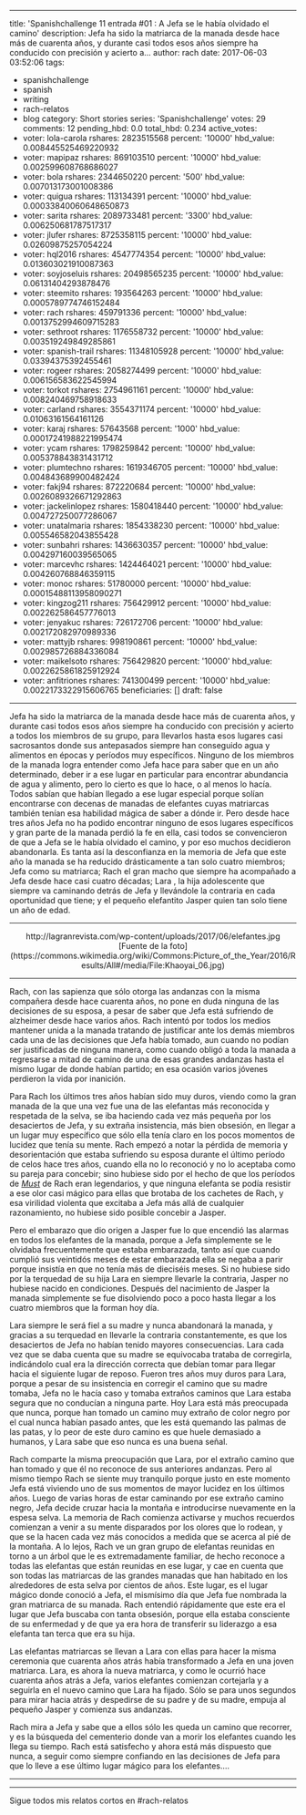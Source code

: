 
---
title: 'Spanishchallenge 11 entrada #01 : A Jefa se le había olvidado el camino'
description: Jefa ha sido la matriarca de la manada desde hace más de cuarenta años,  y
  durante casi todos esos años siempre ha conducido con precisión y acierto a...
author: rach
date: 2017-06-03 03:52:06
tags:
- spanishchallenge
- spanish
- writing
- rach-relatos
- blog
category: Short stories
series: 'Spanishchallenge'
votes: 29
comments: 12
pending_hbd: 0.0
total_hbd: 0.234
active_votes:
- voter: lola-carola
  rshares: 2823515568
  percent: '10000'
  hbd_value: 0.008445525469220932
- voter: mapipaz
  rshares: 869103510
  percent: '10000'
  hbd_value: 0.002599608768686027
- voter: bola
  rshares: 2344650220
  percent: '500'
  hbd_value: 0.007013173001008386
- voter: quigua
  rshares: 113134391
  percent: '10000'
  hbd_value: 0.00033840060648650873
- voter: sarita
  rshares: 2089733481
  percent: '3300'
  hbd_value: 0.006250681787517317
- voter: jlufer
  rshares: 8725358115
  percent: '10000'
  hbd_value: 0.02609875257054224
- voter: hql2016
  rshares: 4547774354
  percent: '10000'
  hbd_value: 0.013603021910087363
- voter: soyjoseluis
  rshares: 20498565235
  percent: '10000'
  hbd_value: 0.06131404293878476
- voter: steemito
  rshares: 193564263
  percent: '10000'
  hbd_value: 0.0005789774746152484
- voter: rach
  rshares: 459791336
  percent: '10000'
  hbd_value: 0.0013752994609715283
- voter: sethroot
  rshares: 1176558732
  percent: '10000'
  hbd_value: 0.003519249849285861
- voter: spanish-trail
  rshares: 11348105928
  percent: '10000'
  hbd_value: 0.03394375392455461
- voter: rogeer
  rshares: 2058274499
  percent: '10000'
  hbd_value: 0.006156583622545994
- voter: torkot
  rshares: 2754961161
  percent: '10000'
  hbd_value: 0.008240469758918633
- voter: carland
  rshares: 3554371174
  percent: '10000'
  hbd_value: 0.01063161564161126
- voter: karaj
  rshares: 57643568
  percent: '1000'
  hbd_value: 0.00017241988221995474
- voter: ycam
  rshares: 1798259842
  percent: '10000'
  hbd_value: 0.005378843831431712
- voter: plumtechno
  rshares: 1619346705
  percent: '10000'
  hbd_value: 0.004843689900482424
- voter: fakj94
  rshares: 872220684
  percent: '10000'
  hbd_value: 0.0026089326671292863
- voter: jackelinlopez
  rshares: 1580418440
  percent: '10000'
  hbd_value: 0.004727250077286067
- voter: unatalmaria
  rshares: 1854338230
  percent: '10000'
  hbd_value: 0.005546582043855428
- voter: sunbahri
  rshares: 1436630357
  percent: '10000'
  hbd_value: 0.004297160039565065
- voter: marcevhc
  rshares: 1424464021
  percent: '10000'
  hbd_value: 0.004260768846359115
- voter: monoc
  rshares: 51780000
  percent: '10000'
  hbd_value: 0.00015488113958090271
- voter: kingzog211
  rshares: 756429912
  percent: '10000'
  hbd_value: 0.002262586457776013
- voter: jenyakuc
  rshares: 726172706
  percent: '10000'
  hbd_value: 0.002172082970989336
- voter: mattyjb
  rshares: 998190861
  percent: '10000'
  hbd_value: 0.002985726884336084
- voter: maikelsoto
  rshares: 756429820
  percent: '10000'
  hbd_value: 0.0022625861825912924
- voter: anfitriones
  rshares: 741300499
  percent: '10000'
  hbd_value: 0.0022173322915606765
beneficiaries: []
draft: false
---

Jefa ha sido la matriarca de la manada desde hace más de cuarenta años,  y durante casi todos esos años siempre ha conducido con precisión y acierto a todos los miembros de su grupo, para llevarlos hasta esos lugares casi sacrosantos donde sus antepasados siempre han conseguido agua y alimentos en épocas y períodos muy específicos. Ninguno de los miembros de la manada logra entender como Jefa hace para saber que en un año determinado, deber ir a ese lugar en particular para encontrar abundancia de agua y alimento, pero lo cierto es que lo hace, o al menos lo hacía. Todos sabían que habían llegado a ese lugar especial porque solían encontrarse con decenas de manadas de elefantes cuyas matriarcas también tenían esa habilidad mágica de saber a dónde ir. Pero desde hace tres años Jefa no ha podido encontrar ninguno de esos lugares específicos y gran parte de la manada perdió la fe en ella, casi todos se convencieron de que a Jefa se le había olvidado el camino, y por eso muchos decidieron abandonarla. Es tanta así la desconfianza en la memoria de Jefa que este año la manada se ha reducido drásticamente a tan solo cuatro miembros; Jefa como su matriarca; Rach el gran macho que siempre ha acompañado a Jefa desde hace casi cuatro décadas; Lara , la hija adolescente que siempre va caminando detrás de Jefa y llevándole la contraria en cada oportunidad que tiene; y el pequeño elefantito Jasper quien tan solo tiene un año de edad.
<hr>

<center>http://lagranrevista.com/wp-content/uploads/2017/06/elefantes.jpg</center>
<center>[Fuente de la foto](https://commons.wikimedia.org/wiki/Commons:Picture_of_the_Year/2016/Results/All#/media/File:Khaoyai_06.jpg)</center>

<hr>

Rach, con las sapienza que sólo otorga las andanzas con la misma compañera desde hace cuarenta años, no pone en duda ninguna de las decisiones de su esposa, a pesar de saber que Jefa está sufriendo de alzheimer desde hace varios años. Rach intentó por todos los medios mantener unida a la manada tratando de justificar ante los demás miembros cada una de las decisiones que Jefa había tomado, aun cuando no podían ser justificadas de ninguna manera, como cuando obligó a toda la manada a regresarse a mitad de camino de una de esas grandes andanzas hasta el mismo lugar de donde habían partido;  en esa ocasión varios jóvenes perdieron la vida por inanición. 

Para Rach los últimos tres años habían sido muy duros, viendo como la gran manada de la que una vez fue una de las elefantas más reconocida y respetada de la selva, se iba haciendo cada vez más pequeña por los desaciertos de Jefa, y su extraña insistencia, más bien obsesión, en llegar a un lugar muy específico que sólo ella tenía claro en los pocos momentos de lucidez que tenía su mente. Rach empezó a notar la pérdida de memoria y desorientación que estaba sufriendo su esposa durante el último período de celos hace tres años, cuando ella no lo reconoció y no lo aceptaba como su pareja para concebir; sino hubiese sido por el hecho de que los períodos de [*Must*](https://es.wikipedia.org/wiki/Must) de Rach eran legendarios, y que ninguna elefanta se podía resistir a ese olor casi mágico para ellas que brotaba de los cachetes de Rach, y esa virilidad violenta que excitaba a Jefa más allá de cualquier razonamiento, no hubiese sido posible concebir a Jasper. 

Pero el embarazo que dio origen a Jasper fue lo que encendió las alarmas en todos los elefantes de la manada, porque a Jefa simplemente se le olvidaba frecuentemente que estaba embarazada, tanto así que cuando cumplió sus veintidós meses de estar embarazada ella se negaba a parir porque insistía en que no tenía más de dieciséis meses. Si no hubiese sido por la terquedad de su hija Lara en siempre llevarle la contraria, Jasper no hubiese nacido en condiciones. Después del nacimiento de Jasper la manada simplemente se fue disolviendo poco a poco hasta llegar a los cuatro miembros que la forman hoy día.

Lara siempre le será fiel a su madre y nunca abandonará la manada, y gracias a su terquedad en llevarle la contraria constantemente, es que los desaciertos de Jefa no habían tenido mayores consecuencias. Lara cada vez que se daba cuenta que su madre se equivocaba trataba de corregirla, indicándolo cual era la dirección correcta que debían tomar para llegar hacia el siguiente lugar de reposo. Fueron tres años muy duros para Lara, porque a pesar de su insistencia en corregir el camino que su madre tomaba, Jefa no le hacía caso y tomaba extraños caminos que Lara estaba segura que no conducían a ninguna parte. Hoy Lara está más preocupada que nunca, porque han tomado un camino muy extraño de color negro por el cual nunca habían pasado antes, que les está quemando las palmas de las patas, y lo peor de este duro camino es que huele demasiado a humanos, y Lara sabe que eso nunca es una buena señal.

Rach comparte la misma preocupación que Lara, por el extraño camino que han tomado y que él no reconoce de sus anteriores andanzas. Pero al mismo tiempo Rach se siente muy tranquilo porque justo en este momento Jefa está viviendo uno de sus momentos de mayor lucidez en los últimos años. Luego de varias horas de estar caminando por ese extraño camino negro, Jefa decide cruzar hacia la montaña e introducirse nuevamente en la espesa selva. La memoria de Rach comienza activarse y muchos recuerdos comienzan a venir a su mente disparados por los olores que lo rodean, y que se la hacen cada vez más conocidos a medida que se acerca al pié de la montaña. A lo lejos, Rach ve un gran grupo de elefantas reunidas en torno a un árbol que le es extremadamente familiar, de hecho reconoce a todas las elefantas que están reunidas en ese lugar, y cae en cuenta que son todas las matriarcas de las grandes manadas que han habitado en los alrededores de esta selva por cientos de años. Este lugar, es el lugar mágico donde conoció a Jefa, el mismísimo día que Jefa fue nombrada la gran matriarca de su manada.  Rach entendió rápidamente que este era el lugar que Jefa buscaba con tanta obsesión, porque ella estaba consciente de su enfermedad y de que ya era hora de transferir su liderazgo a esa elefanta tan terca que era su hija.

Las elefantas matriarcas se llevan a Lara con ellas para hacer la misma ceremonia que cuarenta años atrás había transformado a Jefa en una  joven matriarca. Lara, es ahora la nueva matriarca,  y como le ocurrió hace cuarenta años atrás a Jefa,  varios elefantes comienzan cortejarla y a seguirla en el nuevo camino que Lara ha fijado. Sólo se para unos segundos para mirar hacia atrás y despedirse de su padre y de su madre, empuja al pequeño Jasper y comienza sus andanzas.

Rach mira a Jefa y sabe que a ellos sólo les queda un camino que recorrer, y es la búsqueda del cementerio donde van a morir los elefantes cuando les llega su tiempo.  Rach está satisfecho y ahora está más dispuesto que nunca, a seguir como siempre confiando en las decisiones de Jefa para que lo lleve a ese último lugar mágico para los elefantes....

<hr>
<hr>

Sigue todos mis relatos cortos en #rach-relatos 